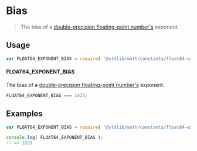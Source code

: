 # Bias

> The bias of a [double-precision floating-point number's][ieee754] exponent.

<!-- <usage> -->

## Usage

``` javascript
var FLOAT64_EXPONENT_BIAS = require( '@stdlib/math/constants/float64-exponent-bias' );
```

#### FLOAT64_EXPONENT_BIAS

The bias of a [double-precision floating-point number's][ieee754] exponent.

``` javascript
FLOAT64_EXPONENT_BIAS === 1023;
```

<!-- </usage> -->


<!-- <examples> -->

## Examples

<!-- TODO: better example -->

``` javascript
var FLOAT64_EXPONENT_BIAS = require( '@stdlib/math/constants/float64-exponent-bias' );

console.log( FLOAT64_EXPONENT_BIAS );
// => 1023
```

<!-- </examples> -->


<!-- <links> -->

[ieee754]: https://en.wikipedia.org/wiki/IEEE_754-1985

<!-- </links> -->

